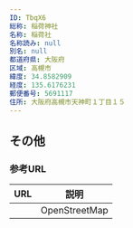 ```yaml
---
ID: TbqX6
総称: 稲荷神社
名称: 稲荷社
名称読み: null
別名: null
都道府県: 大阪府
区域: 高槻市
緯度: 34.8582909
経度: 135.6176231
郵便番号: 5691117
住所: 大阪府高槻市天神町１丁目１５
---
```


## その他

### 参考URL

| URL | 説明          |
| --- | ------------- |
|     | OpenStreetMap |
